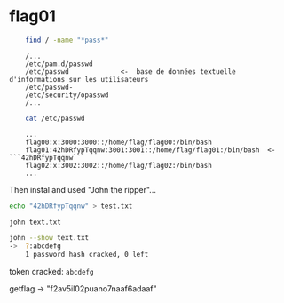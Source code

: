 
# flag01

```bash
    find / -name "*pass*"
```

```text
    /...
    /etc/pam.d/passwd
    /etc/passwd             <-  base de données textuelle d'informations sur les utilisateurs
    /etc/passwd-
    /etc/security/opasswd
    /...
```

```bash
    cat /etc/passwd
```

```text
    ...
    flag00:x:3000:3000::/home/flag/flag00:/bin/bash
    flag01:42hDRfypTqqnw:3001:3001::/home/flag/flag01:/bin/bash  <- ```42hDRfypTqqnw```
    flag02:x:3002:3002::/home/flag/flag02:/bin/bash
    ...
```

Then instal and used "John the ripper"...

```bash
echo "42hDRfypTqqnw" > test.txt
```

```bash
john text.txt
```

```bash
john --show text.txt
->  ?:abcdefg
    1 password hash cracked, 0 left
```

token cracked: ```abcdefg```

getflag -> "f2av5il02puano7naaf6adaaf"
